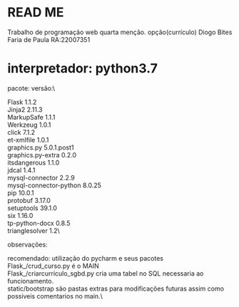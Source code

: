 # READ ME
Trabalho de programação web quarta menção.
opção(currículo)
Diogo Bites Faria de Paula RA:22007351

# interpretador: python3.7

pacote:                versão:\

Flask	                  1.1.2\
Jinja2	                2.11.3\
MarkupSafe	            1.1.1\
Werkzeug	              1.0.1\
click	                  7.1.2\
et-xmlfile	            1.0.1\
graphics.py	            5.0.1.post1\
graphics.py-extra	      0.2.0\
itsdangerous	          1.1.0\
jdcal	                  1.4.1\
mysql-connector	        2.2.9\
mysql-connector-python	8.0.25\
pip	                    10.0.1\
protobuf	              3.17.0\
setuptools	            39.1.0\
six	                    1.16.0\
tp-python-docx	        0.8.5\
trianglesolver	        1.2\


observações:

recomendado: utilização do pycharm e seus pacotes\
Flask_/crud_curso.py é o MAIN\
Flask_/criarcurriculo_sgbd.py cria uma tabel no SQL necessaria ao funcionamento.\
static/bootstrap são pastas extras para modificações futuras assim como possiveis comentarios no main.\


